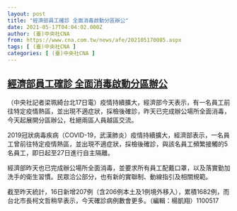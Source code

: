 ```yaml
---
layout: post
title: "經濟部員工確診 全面消毒啟動分區辦公"
date: 2021-05-17T04:04:02.000Z
author: (臺)中央社CNA
from: https://www.cna.com.tw/news/afe/202105170085.aspx
tags: [ (臺)中央社CNA ]
categories: [ (臺)中央社CNA ]
---
```

<!--1621224242000-->
[經濟部員工確診 全面消毒啟動分區辦公](https://www.cna.com.tw/news/afe/202105170085.aspx)
------

<div>
<div></div><div class="paragraph"><p>（中央社記者梁珮綺台北17日電）疫情持續擴大，經濟部今天表示，有一名員工前往特定疫情熱區，並出現不適症狀，採檢後確診，昨天已完成辦公場所全面消毒，今天起展開分區辦公，杜絕兩區人員越區交流。</p><p>2019冠狀病毒疾病（COVID-19，武漢肺炎）疫情持續擴大，經濟部表示，一名員工曾前往特定疫情熱區，並出現不適症狀，採檢後確診，與該名員工頻繁接觸的5名員工，即日起至27日進行自主隔離。</p><p>經濟部昨天也已完成辦公場所全面消毒，並要求所有員工配戴口罩，以及落實勤加洗手的衛生習慣。民眾洽公部分，也有新的實聯制、動線指引及相關規範。</p><p>截至昨天統計，16日新增207例（含206例本土及1例境外移入），累積1682例，而台北市長柯文哲稍早表示，今天確診病例數會更多。（編輯：楊凱翔）1100517</p></div>
</div>
